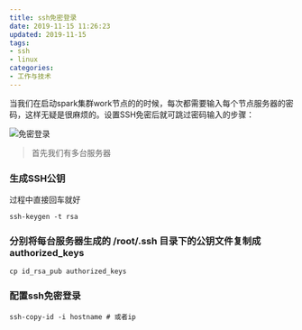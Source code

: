 ```yaml
---
title: ssh免密登录
date: 2019-11-15 11:26:23
updated: 2019-11-15
tags: 
- ssh
- linux
categories: 
- 工作与技术
---
```


当我们在启动spark集群work节点的的时候，每次都需要输入每个节点服务器的密码，这样无疑是很麻烦的。设置SSH免密后就可跳过密码输入的步骤：

![免密登录](免密登录.png)

> 首先我们有多台服务器

### 生成SSH公钥

过程中直接回车就好

```shell
ssh-keygen -t rsa
```

### 分别将每台服务器生成的 /root/.ssh 目录下的公钥文件复制成 **authorized_keys**

```shell
cp id_rsa_pub authorized_keys
```

### 配置ssh免密登录

```shell
ssh-copy-id -i hostname # 或者ip
```
